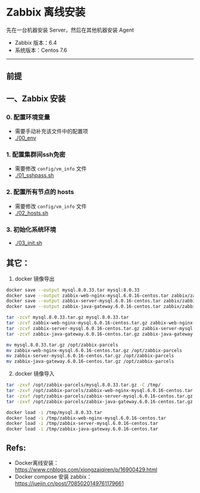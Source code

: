 # Zabbix 离线安装

先在一台机器安装 Server，然后在其他机器安装 Agent

- Zabbix 版本：6.4
- 系统版本：Centos 7.6

*****

## 前提

## 一、Zabbix 安装

### 0. 配置环境变量
- 需要手动补充该文件中的配置项
- [./00_env](./00_env)

### 1. 配置集群间ssh免密
- 需要修改 `config/vm_info` 文件
- [./01_sshpass.sh](./01_sshpass.sh)

### 2. 配置所有节点的 hosts
- 需要修改 `config/vm_info` 文件
- [./02_hosts.sh](./02_hosts.sh)

### 3. 初始化系统环境
- [./03_init.sh](./03_init.sh)


## 其它：
1. docker 镜像导出
```bash
docker save --output mysql.8.0.33.tar mysql:8.0.33
docker save --output zabbix-web-nginx-mysql.6.0.16-centos.tar zabbix/zabbix-web-nginx-mysql:6.0.16-centos
docker save --output zabbix-server-mysql.6.0.16-centos.tar zabbix/zabbix-server-mysql:6.0.16-centos
docker save --output zabbix-java-gateway.6.0.16-centos.tar zabbix/zabbix-java-gateway:6.0.16-centos

tar -zcvf mysql.8.0.33.tar.gz mysql.8.0.33.tar
tar -zcvf zabbix-web-nginx-mysql.6.0.16-centos.tar.gz zabbix-web-nginx-mysql.6.0.16-centos.tar
tar -zcvf zabbix-server-mysql.6.0.16-centos.tar.gz zabbix-server-mysql.6.0.16-centos.tar
tar -zcvf zabbix-java-gateway.6.0.16-centos.tar.gz zabbix-java-gateway.6.0.16-centos.tar

mv mysql.8.0.33.tar.gz /opt/zabbix-parcels
mv zabbix-web-nginx-mysql.6.0.16-centos.tar.gz /opt/zabbix-parcels
mv zabbix-server-mysql.6.0.16-centos.tar.gz /opt/zabbix-parcels
mv zabbix-java-gateway.6.0.16-centos.tar.gz /opt/zabbix-parcels
```

2. docker 镜像导入
```bash
tar -zxvf /opt/zabbix-parcels/mysql.8.0.33.tar.gz -C /tmp/
tar -zxvf /opt/zabbix-parcels/zabbix-web-nginx-mysql.6.0.16-centos.tar.gz -C /tmp/
tar -zxvf /opt/zabbix-parcels/zabbix-server-mysql.6.0.16-centos.tar.gz -C /tmp/
tar -zxvf /opt/zabbix-parcels/zabbix-java-gateway.6.0.16-centos.tar.gz -C /tmp/

docker load -i /tmp/mysql.8.0.33.tar
docker load -i /tmp/zabbix-web-nginx-mysql.6.0.16-centos.tar
docker load -i /tmp/zabbix-server-mysql.6.0.16-centos.tar
docker load -i /tmp/zabbix-java-gateway.6.0.16-centos.tar
```

## Refs:
- Docker离线安装：https://www.cnblogs.com/xiongzaiqiren/p/16900429.html
- Docker compose 安装 zabbix： https://juejin.cn/post/7085020149761179661
